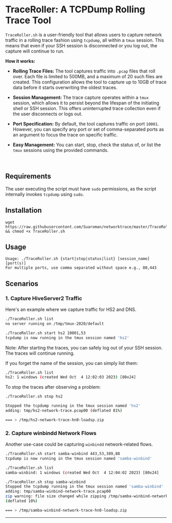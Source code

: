 # TraceRoller: A TCPDump Rolling Trace Tool

`TraceRoller.sh` is a user-friendly tool that allows users to capture network traffic in a rolling trace fashion using `tcpdump`, all within a `tmux` session. This means that even if your SSH session is disconnected or you log out, the capture will continue to run.

**How it works:**

- **Rolling Trace Files:** The tool captures traffic into `.pcap` files that roll over. Each file is limited to 500MB, and a maximum of 20 such files are created. This configuration allows the tool to capture up to 10GB of trace data before it starts overwriting the oldest traces.
  
- **Session Management:** The trace capture operates within a `tmux` session, which allows it to persist beyond the lifespan of the initiating shell or SSH session. This offers uninterrupted trace collection even if the user disconnects or logs out.
  
- **Port Specification:** By default, the tool captures traffic on port `10001`. However, you can specify any port or set of comma-separated ports as an argument to focus the trace on specific traffic.
  
- **Easy Management:** You can start, stop, check the status of, or list the `tmux` sessions using the provided commands.

&nbsp;
&nbsp;


## Requirements

The user executing the script must have `sudo` permissions, as the script internally invokes `tcpdump` using `sudo`.


## Installation
```
wget https://raw.githubusercontent.com/Suaroman/networktrace/master/TraceRoller.sh && chmod +x TraceRoller.sh
```


## Usage

```
Usage: ./TraceRoller.sh {start|stop|status|list} [session_name] [port(s)]
For multiple ports, use comma separated without space e.g., 80,443
```

## Scenarios

### 1. Capture HiveServer2 Traffic
Here's an example where we capture traffic for HS2 and DNS.

```bash
./TraceRoller.sh list
no server running on /tmp/tmux-2020/default

./TraceRoller.sh start hs2 10001,53
tcpdump is now running in the tmux session named 'hs2'
```

Note: After starting the traces, you can safely log out of your SSH session. The traces will continue running.

If you forget the name of the session, you can simply list them:

```bash
./TraceRoller.sh list
hs2: 1 windows (created Wed Oct  4 12:02:03 2023) [80x24]
```

To stop the traces after observing a problem:

```bash
./TraceRoller.sh stop hs2

Stopped the tcpdump running in the tmux session named 'hs2'
adding: tmp/hs2-network-trace.pcap00 (deflated 81%)

=== > /tmp/hs2-network-trace-hn0-loadsp.zip
```

### 2. Capture winbindd Network Flows
Another use-case could be capturing `winbindd` network-related flows.

```bash
./TraceRoller.sh start samba-winbind 443,53,389,88
tcpdump is now running in the tmux session named 'samba-winbind'

./TraceRoller.sh list
samba-winbind: 1 windows (created Wed Oct  4 12:04:02 2023) [80x24]

./TraceRoller.sh stop samba-winbind
Stopped the tcpdump running in the tmux session named 'samba-winbind'
adding: tmp/samba-winbind-network-trace.pcap00
zip warning: file size changed while zipping /tmp/samba-winbind-network-trace.pcap00
(deflated 10%)

=== > /tmp/samba-winbind-network-trace-hn0-loadsp.zip
```

---


